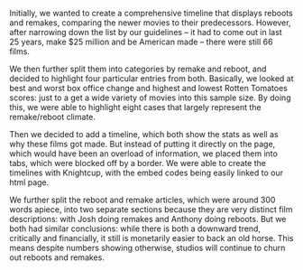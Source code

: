 Initially, we wanted to create a comprehensive timeline that displays reboots and remakes, comparing the newer movies to their predecessors. However, after narrowing down the list by our guidelines – it had to come out in last 25 years, make $25 million and be American made – there were still 66 films.

We then further split them into categories by remake and reboot, and decided to highlight four particular entries from both. Basically, we looked at best and worst box office change and highest and lowest Rotten Tomatoes scores: just to a get a wide variety of movies into this sample size. By doing this, we were able to highlight eight cases that largely represent the remake/reboot climate.

Then we decided to add a timeline, which both show the stats as well as why these films got made. But instead of putting it directly on the page, which would have been an overload of information, we placed them into tabs, which were blocked off by a border. We were able to create the timelines with Knightcup, with the embed codes being easily linked to our html page.

We further split the reboot and remake articles, which were around 300 words apiece, into two separate sections because they are very distinct film descriptions: with Josh doing remakes and Anthony doing reboots. But we both had similar conclusions: while there is both a downward trend, critically and financially, it still is monetarily easier to back an old horse. This means despite numbers showing otherwise, studios will continue to churn out reboots and remakes.
